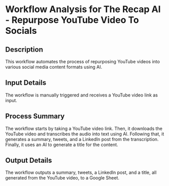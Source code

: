 # Workflow Analysis for The Recap AI - Repurpose YouTube Video To Socials

## Description
This workflow automates the process of repurposing YouTube videos into various social media content formats using AI.

## Input Details
The workflow is manually triggered and receives a YouTube video link as input.

## Process Summary
The workflow starts by taking a YouTube video link. Then, it downloads the YouTube video and transcribes the audio into text using AI. Following that, it generates a summary, tweets, and a LinkedIn post from the transcription. Finally, it uses an AI to generate a title for the content.

## Output Details
The workflow outputs a summary, tweets, a LinkedIn post, and a title, all generated from the YouTube video, to a Google Sheet.

